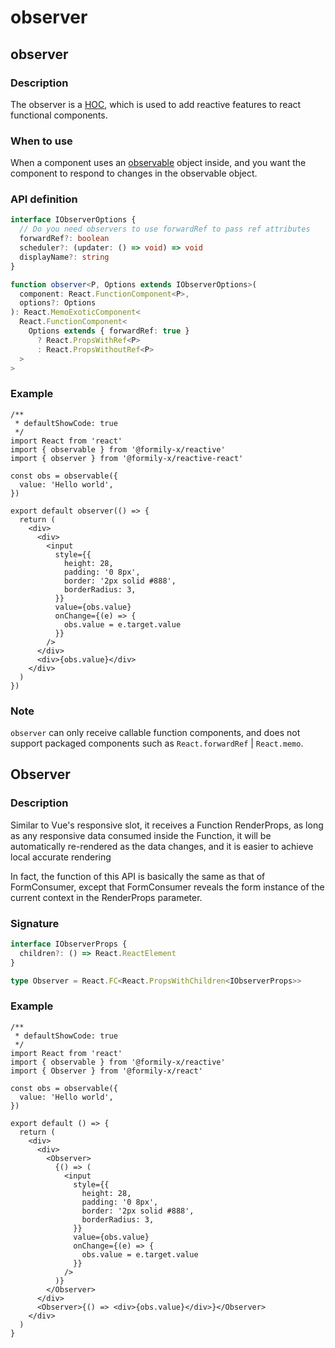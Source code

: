 # observer

## observer

### Description

The observer is a [HOC](https://reactjs.bootcss.com/docs/higher-order-components.html), which is used to add reactive features to react functional components.

### When to use

When a component uses an [observable](https://reactive.formilyjs.org/api/observable) object inside, and you want the component to respond to changes in the observable object.

### API definition

```ts
interface IObserverOptions {
  // Do you need observers to use forwardRef to pass ref attributes
  forwardRef?: boolean
  scheduler?: (updater: () => void) => void
  displayName?: string
}

function observer<P, Options extends IObserverOptions>(
  component: React.FunctionComponent<P>,
  options?: Options
): React.MemoExoticComponent<
  React.FunctionComponent<
    Options extends { forwardRef: true }
      ? React.PropsWithRef<P>
      : React.PropsWithoutRef<P>
  >
>
```

### Example

```tsx
/**
 * defaultShowCode: true
 */
import React from 'react'
import { observable } from '@formily-x/reactive'
import { observer } from '@formily-x/reactive-react'

const obs = observable({
  value: 'Hello world',
})

export default observer(() => {
  return (
    <div>
      <div>
        <input
          style={{
            height: 28,
            padding: '0 8px',
            border: '2px solid #888',
            borderRadius: 3,
          }}
          value={obs.value}
          onChange={(e) => {
            obs.value = e.target.value
          }}
        />
      </div>
      <div>{obs.value}</div>
    </div>
  )
})
```

### Note

`observer` can only receive callable function components, and does not support packaged components such as `React.forwardRef` | `React.memo`.

## Observer

### Description

Similar to Vue's responsive slot, it receives a Function RenderProps, as long as any responsive data consumed inside the Function, it will be automatically re-rendered as the data changes, and it is easier to achieve local accurate rendering

In fact, the function of this API is basically the same as that of FormConsumer, except that FormConsumer reveals the form instance of the current context in the RenderProps parameter.

### Signature

```ts
interface IObserverProps {
  children?: () => React.ReactElement
}

type Observer = React.FC<React.PropsWithChildren<IObserverProps>>
```

### Example

```tsx
/**
 * defaultShowCode: true
 */
import React from 'react'
import { observable } from '@formily-x/reactive'
import { Observer } from '@formily-x/react'

const obs = observable({
  value: 'Hello world',
})

export default () => {
  return (
    <div>
      <div>
        <Observer>
          {() => (
            <input
              style={{
                height: 28,
                padding: '0 8px',
                border: '2px solid #888',
                borderRadius: 3,
              }}
              value={obs.value}
              onChange={(e) => {
                obs.value = e.target.value
              }}
            />
          )}
        </Observer>
      </div>
      <Observer>{() => <div>{obs.value}</div>}</Observer>
    </div>
  )
}
```
